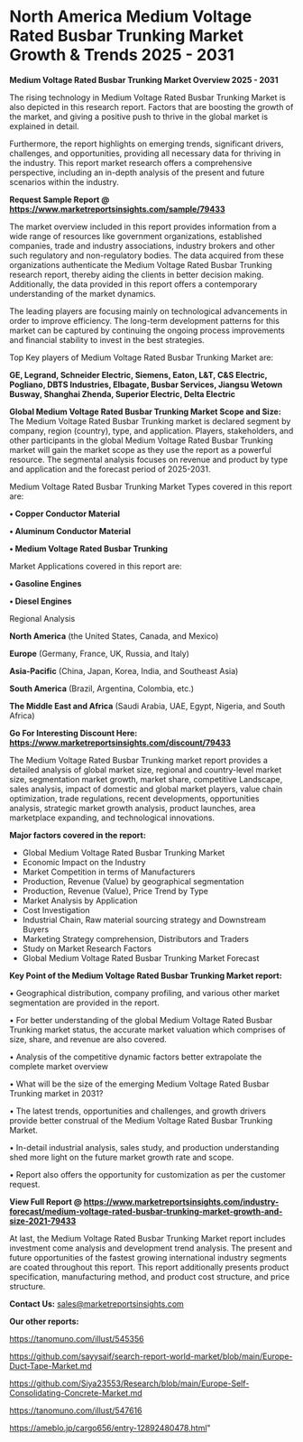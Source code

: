 # North America Medium Voltage Rated Busbar Trunking Market Growth & Trends 2025 - 2031

<Strong> Medium Voltage Rated Busbar Trunking Market Overview 2025 - 2031</strong>

The rising technology in Medium Voltage Rated Busbar Trunking Market is also depicted in this research report. Factors that are boosting the growth of the market, and giving a positive push to thrive in the global market is explained in detail.

Furthermore, the report highlights on emerging trends, significant drivers, challenges, and opportunities, providing all necessary data for thriving in the industry. This report market research offers a comprehensive perspective, including an in-depth analysis of the present and future scenarios within the industry.

<strong>Request Sample Report @ <a href=https://www.marketreportsinsights.com/sample/79433>https://www.marketreportsinsights.com/sample/79433</a></strong>

The market overview included in this report provides information from a wide range of resources like government organizations, established companies, trade and industry associations, industry brokers and other such regulatory and non-regulatory bodies. The data acquired from these organizations authenticate the Medium Voltage Rated Busbar Trunking research report, thereby aiding the clients in better decision making. Additionally, the data provided in this report offers a contemporary understanding of the market dynamics.

The leading players are focusing mainly on technological advancements in order to improve efficiency. The long-term development patterns for this market can be captured by continuing the ongoing process improvements and financial stability to invest in the best strategies.

Top Key players of Medium Voltage Rated Busbar Trunking Market are:

<strong>GE, Legrand, Schneider Electric, Siemens, Eaton, L&T, C&S Electric, Pogliano, DBTS Industries, Elbagate, Busbar Services, Jiangsu Wetown Busway, Shanghai Zhenda, Superior Electric, Delta Electric</strong>

<strong><b>Global Medium Voltage Rated Busbar Trunking Market Scope and Size:</b></strong>
The Medium Voltage Rated Busbar Trunking market is declared segment by company, region (country), type, and application. Players, stakeholders, and other participants in the global Medium Voltage Rated Busbar Trunking market will gain the market scope as they use the report as a powerful resource. The segmental analysis focuses on revenue and product by type and application and the forecast period of 2025-2031.

Medium Voltage Rated Busbar Trunking Market Types covered in this report are:

<strong>• Copper Conductor Material

• Aluminum Conductor Material

• Medium Voltage Rated Busbar Trunking</strong>

Market Applications covered in this report are:

<strong>• Gasoline Engines

• Diesel Engines</strong> 

Regional Analysis

<strong>North America</strong> (the United States, Canada, and Mexico)

<strong>Europe</strong> (Germany, France, UK, Russia, and Italy)

<strong>Asia-Pacific</strong> (China, Japan, Korea, India, and Southeast Asia)

<strong>South America</strong> (Brazil, Argentina, Colombia, etc.)

<strong>The Middle East and Africa</strong> (Saudi Arabia, UAE, Egypt, Nigeria, and South Africa)

<strong>Go For Interesting Discount Here: <a href=https://www.marketreportsinsights.com/discount/79433>https://www.marketreportsinsights.com/discount/79433</a></strong>

The Medium Voltage Rated Busbar Trunking market report provides a detailed analysis of global market size, regional and country-level market size, segmentation market growth, market share, competitive Landscape, sales analysis, impact of domestic and global market players, value chain optimization, trade regulations, recent developments, opportunities analysis, strategic market growth analysis, product launches, area marketplace expanding, and technological innovations.

<strong><b>Major factors covered in the report:</b></strong>
<ul>
  <li>Global Medium Voltage Rated Busbar Trunking Market </li>
  <li>Economic Impact on the Industry</li>
  <li>Market Competition in terms of Manufacturers</li>
  <li>Production, Revenue (Value) by geographical segmentation</li>
  <li>Production, Revenue (Value), Price Trend by Type</li>
  <li>Market Analysis by Application</li>
  <li>Cost Investigation</li>
  <li>Industrial Chain, Raw material sourcing strategy and Downstream Buyers</li>
  <li>Marketing Strategy comprehension, Distributors and Traders</li>
  <li>Study on Market Research Factors</li>
  <li>Global Medium Voltage Rated Busbar Trunking Market Forecast</li>
</ul>

<strong><b>Key Point of the Medium Voltage Rated Busbar Trunking Market report:</b></strong>

• Geographical distribution, company profiling, and various other market segmentation are provided in the report.

• For better understanding of the global Medium Voltage Rated Busbar Trunking market status, the accurate market valuation which comprises of size, share, and revenue are also covered.

• Analysis of the competitive dynamic factors better extrapolate the complete market overview

• What will be the size of the emerging Medium Voltage Rated Busbar Trunking market in 2031?

• The latest trends, opportunities and challenges, and growth drivers provide better construal of the Medium Voltage Rated Busbar Trunking Market.

• In-detail industrial analysis, sales study, and production understanding shed more light on the future market growth rate and scope.

• Report also offers the opportunity for customization as per the customer request.

<strong><b>View Full Report @ <a href=https://www.marketreportsinsights.com/industry-forecast/medium-voltage-rated-busbar-trunking-market-growth-and-size-2021-79433>https://www.marketreportsinsights.com/industry-forecast/medium-voltage-rated-busbar-trunking-market-growth-and-size-2021-79433</a></b></strong>


At last, the Medium Voltage Rated Busbar Trunking Market report includes investment come analysis and development trend analysis. The present and future opportunities of the fastest growing international industry segments are coated throughout this report. This report additionally presents product specification, manufacturing method, and product cost structure, and price structure.

<strong>Contact Us:</strong>
sales@marketreportsinsights.com

<strong>Our other reports:</strong>

<a href=https://tanomuno.com/illust/545356>https://tanomuno.com/illust/545356</a>

<a href=https://github.com/sayysaif/search-report-world-market/blob/main/Europe-Duct-Tape-Market.md>https://github.com/sayysaif/search-report-world-market/blob/main/Europe-Duct-Tape-Market.md</a>

<a href=https://github.com/Siya23553/Research/blob/main/Europe-Self-Consolidating-Concrete-Market.md>https://github.com/Siya23553/Research/blob/main/Europe-Self-Consolidating-Concrete-Market.md</a>

<a href=https://tanomuno.com/illust/547616>https://tanomuno.com/illust/547616</a>

<a href=https://ameblo.jp/cargo656/entry-12892480478.html>https://ameblo.jp/cargo656/entry-12892480478.html</a>"
